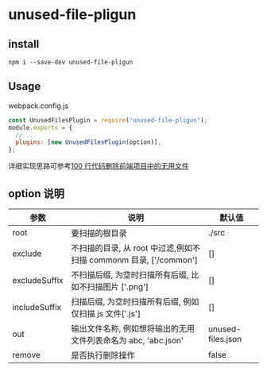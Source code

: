 # unused-file-pligun

## install

`npm i --save-dev unused-file-pligun`

## Usage

webpack.config.js

```js
const UnusedFilesPlugin = require("unused-file-pligun");
module.exports = {
  // ...
  plugins: [new UnusedFilesPlugin(option)],
};
```

详细实现思路可参考[100 行代码删除前端项目中的无用文件](https://juejin.cn/post/7137639757898743821)

## option 说明

| 参数          | 说明                                                              | 默认值            |
| ------------- | ----------------------------------------------------------------- | ----------------- |
| root          | 要扫描的根目录                                                    | ./src             |
| exclude       | 不扫描的目录, 从 root 中过滤,例如不扫描 commonm 目录, ['/common'] | []                |
| excludeSuffix | 不扫描后缀, 为空时扫描所有后缀, 比如不扫描图片 ['.png']           | []                |
| includeSuffix | 扫描后缀, 为空时扫描所有后缀, 例如仅扫描 js 文件['.js']           | []                |
| out           | 输出文件名称, 例如想将输出的无用文件列表命名为 abc, 'abc.json'    | unused-files.json |
| remove        | 是否执行删除操作                                                  | false             |
